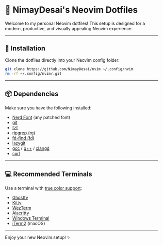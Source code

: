 # 🌟 NimayDesai's Neovim Dotfiles

Welcome to my personal Neovim dotfiles! This setup is designed for a modern, productive, and visually appealing Neovim experience.

---

## 🚀 Installation

Clone the dotfiles directly into your Neovim config folder:

```sh
git clone https://github.com/NimayDesai/nvim ~/.config/nvim
rm -rf ~/.config/nvim/.git
```

---

## 📦 Dependencies

Make sure you have the following installed:

- [Nerd Font](https://www.nerdfonts.com/) (any patched font)
- [git](https://git-scm.com/)
- [fzf](https://github.com/junegunn/fzf)
- [ripgrep (rg)](https://github.com/BurntSushi/ripgrep)
- [fd-find (fd)](https://github.com/sharkdp/fd)
- [lazygit](https://github.com/jesseduffield/lazygit)
- [gcc](https://gcc.gnu.org/) / [g++](https://gcc.gnu.org/) / [clangd](https://clangd.llvm.org/)
- [curl](https://curl.se/)

---

## 💻 Recommended Terminals

Use a terminal with [true color support](https://github.com/termstandard/colors):

- [Ghostty](https://github.com/mitchellh/ghostty)
- [Kitty](https://sw.kovidgoyal.net/kitty/)
- [WezTerm](https://wezfurlong.org/wezterm/)
- [Alacritty](https://alacritty.org/)
- [Windows Terminal](https://github.com/microsoft/terminal)
- [iTerm2](https://iterm2.com/) (macOS)

---

Enjoy your new Neovim setup! ✨
